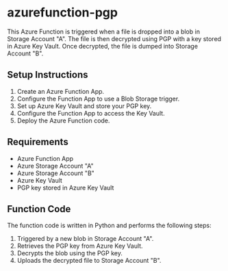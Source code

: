 # azurefunction-pgp

This Azure Function is triggered when a file is dropped into a blob in Storage Account "A". The file is then decrypted using PGP with a key stored in Azure Key Vault. Once decrypted, the file is dumped into Storage Account "B".

## Setup Instructions

1. Create an Azure Function App.
2. Configure the Function App to use a Blob Storage trigger.
3. Set up Azure Key Vault and store your PGP key.
4. Configure the Function App to access the Key Vault.
5. Deploy the Azure Function code.

## Requirements

- Azure Function App
- Azure Storage Account "A"
- Azure Storage Account "B"
- Azure Key Vault
- PGP key stored in Azure Key Vault

## Function Code

The function code is written in Python and performs the following steps:
1. Triggered by a new blob in Storage Account "A".
2. Retrieves the PGP key from Azure Key Vault.
3. Decrypts the blob using the PGP key.
4. Uploads the decrypted file to Storage Account "B".